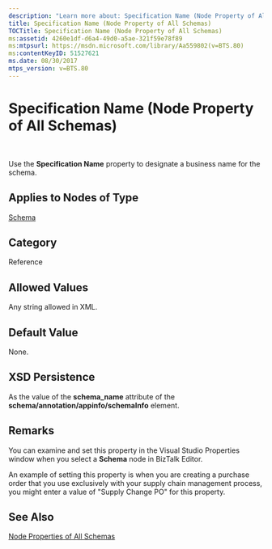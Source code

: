 ```yaml
---
description: "Learn more about: Specification Name (Node Property of All Schemas)"
title: Specification Name (Node Property of All Schemas)
TOCTitle: Specification Name (Node Property of All Schemas)
ms:assetid: 4260e1df-d6a4-49d0-a5ae-321f59e78f89
ms:mtpsurl: https://msdn.microsoft.com/library/Aa559802(v=BTS.80)
ms:contentKeyID: 51527621
ms.date: 08/30/2017
mtps_version: v=BTS.80
---
```


# Specification Name (Node Property of All Schemas)

 

Use the **Specification Name** property to designate a business name for the schema.

## Applies to Nodes of Type

[Schema](schema-node-properties.md)

## Category

Reference

## Allowed Values

Any string allowed in XML.

## Default Value

None.

## XSD Persistence

As the value of the **schema\_name** attribute of the **schema/annotation/appinfo/schemaInfo** element.

## Remarks

You can examine and set this property in the Visual Studio Properties window when you select a **Schema** node in BizTalk Editor.

An example of setting this property is when you are creating a purchase order that you use exclusively with your supply chain management process, you might enter a value of "Supply Change PO" for this property.

## See Also

[Node Properties of All Schemas](node-properties-of-all-schemas.md)

